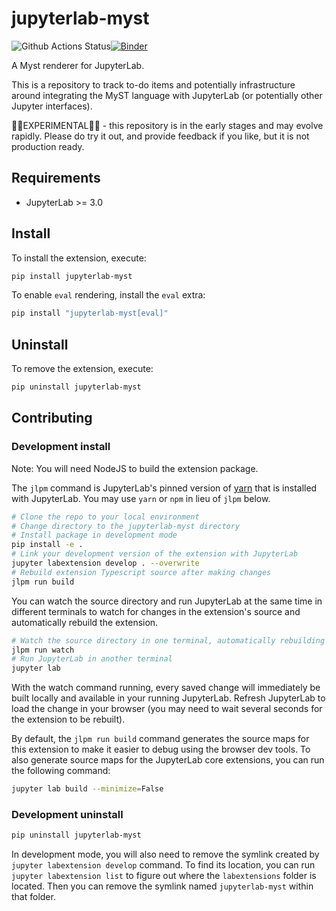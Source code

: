 # jupyterlab-myst

![Github Actions Status](https://github.com/executablebooks/jupyterlab-myst/workflows/Build/badge.svg)[![Binder](https://mybinder.org/badge_logo.svg)](https://mybinder.org/v2/gh/executablebooks/jupyterlab-myst/main?urlpath=lab)

A Myst renderer for JupyterLab.

This is a repository to track to-do items and potentially infrastructure around integrating the MyST language with JupyterLab (or potentially other Jupyter interfaces).

🛑🛑EXPERIMENTAL🛑🛑 - this repository is in the early stages and may evolve rapidly. Please do try it out, and provide feedback if you like, but it is not production ready.

## Requirements

* JupyterLab >= 3.0

## Install

To install the extension, execute:

```bash
pip install jupyterlab-myst
```

To enable `eval` rendering, install the `eval` extra:
```bash
pip install "jupyterlab-myst[eval]"
```

## Uninstall

To remove the extension, execute:

```bash
pip uninstall jupyterlab-myst
```


## Contributing

### Development install

Note: You will need NodeJS to build the extension package.

The `jlpm` command is JupyterLab's pinned version of
[yarn](https://yarnpkg.com/) that is installed with JupyterLab. You may use
`yarn` or `npm` in lieu of `jlpm` below.

```bash
# Clone the repo to your local environment
# Change directory to the jupyterlab-myst directory
# Install package in development mode
pip install -e .
# Link your development version of the extension with JupyterLab
jupyter labextension develop . --overwrite
# Rebuild extension Typescript source after making changes
jlpm run build
```

You can watch the source directory and run JupyterLab at the same time in different terminals to watch for changes in the extension's source and automatically rebuild the extension.

```bash
# Watch the source directory in one terminal, automatically rebuilding when needed
jlpm run watch
# Run JupyterLab in another terminal
jupyter lab
```

With the watch command running, every saved change will immediately be built locally and available in your running JupyterLab. Refresh JupyterLab to load the change in your browser (you may need to wait several seconds for the extension to be rebuilt).

By default, the `jlpm run build` command generates the source maps for this extension to make it easier to debug using the browser dev tools. To also generate source maps for the JupyterLab core extensions, you can run the following command:

```bash
jupyter lab build --minimize=False
```

### Development uninstall

```bash
pip uninstall jupyterlab-myst
```

In development mode, you will also need to remove the symlink created by `jupyter labextension develop`
command. To find its location, you can run `jupyter labextension list` to figure out where the `labextensions`
folder is located. Then you can remove the symlink named `jupyterlab-myst` within that folder.
